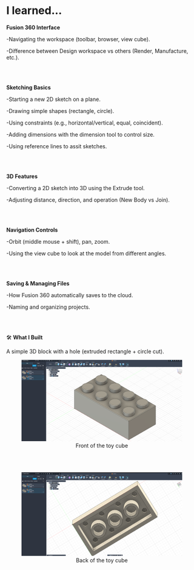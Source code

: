 # I learned...

**Fusion 360 Interface**


   -Navigating the workspace (toolbar, browser, view cube).


   -Difference between Design workspace vs others (Render, Manufacture, etc.).

<br>
<br>

**Sketching Basics**


   -Starting a new 2D sketch on a plane.


   -Drawing simple shapes (rectangle, circle).


   -Using constraints (e.g., horizontal/vertical, equal, coincident).


   -Adding dimensions with the dimension tool to control size.


   -Using reference lines to assit sketches.

<br>
<br>

**3D Features**


   -Converting a 2D sketch into 3D using the Extrude tool.


   -Adjusting distance, direction, and operation (New Body vs Join).

<br>
<br>


**Navigation Controls**


   -Orbit (middle mouse + shift), pan, zoom.


   -Using the view cube to look at the model from different angles.

<br>
<br>


**Saving & Managing Files**


   -How Fusion 360 automatically saves to the cloud.


   -Naming and organizing projects.

<br>
<br>


🛠️ **What I Built**


A simple 3D block with a hole (extruded rectangle + circle cut).

<div align="center">
  <figure>
    <img src="Image/d1front.png" alt="Toy Cube Front" width="500">
    <figcaption style="display: block; text-align: center;">Front of the toy cube</figcaption>
  </figure>
</div>

<br>
<br>

<div align="center">
  <figure>
    <img src="Image/d1back.png" alt="Toy Cube Back" width="500">
    <figcaption style="display: block; text-align: center;">Back of the toy cube</figcaption>
  </figure>
</div>
